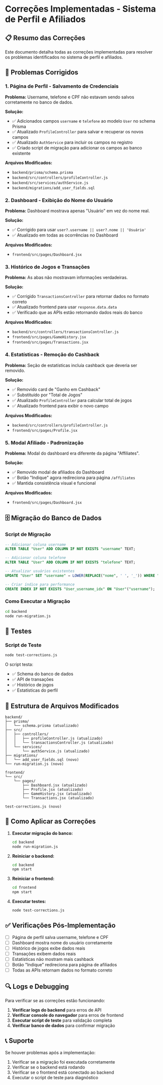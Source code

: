 # Correções Implementadas - Sistema de Perfil e Afiliados

## 📋 Resumo das Correções

Este documento detalha todas as correções implementadas para resolver os problemas identificados no sistema de perfil e afiliados.

## 🔧 Problemas Corrigidos

### 1. **Página de Perfil - Salvamento de Credenciais**

**Problema:** Username, telefone e CPF não estavam sendo salvos corretamente no banco de dados.

**Solução:**
- ✅ Adicionados campos `username` e `telefone` ao modelo `User` no schema Prisma
- ✅ Atualizado `ProfileController` para salvar e recuperar os novos campos
- ✅ Atualizado `AuthService` para incluir os campos no registro
- ✅ Criado script de migração para adicionar os campos ao banco existente

**Arquivos Modificados:**
- `backend/prisma/schema.prisma`
- `backend/src/controllers/profileController.js`
- `backend/src/services/authService.js`
- `backend/migrations/add_user_fields.sql`

### 2. **Dashboard - Exibição do Nome do Usuário**

**Problema:** Dashboard mostrava apenas "Usuário" em vez do nome real.

**Solução:**
- ✅ Corrigido para usar `user?.username || user?.nome || 'Usuário'`
- ✅ Atualizado em todas as ocorrências no Dashboard

**Arquivos Modificados:**
- `frontend/src/pages/Dashboard.jsx`

### 3. **Histórico de Jogos e Transações**

**Problema:** As abas não mostravam informações verdadeiras.

**Solução:**
- ✅ Corrigido `TransactionsController` para retornar dados no formato correto
- ✅ Atualizado frontend para usar `response.data.data`
- ✅ Verificado que as APIs estão retornando dados reais do banco

**Arquivos Modificados:**
- `backend/src/controllers/transactionsController.js`
- `frontend/src/pages/GameHistory.jsx`
- `frontend/src/pages/Transactions.jsx`

### 4. **Estatísticas - Remoção do Cashback**

**Problema:** Seção de estatísticas incluía cashback que deveria ser removido.

**Solução:**
- ✅ Removido card de "Ganho em Cashback"
- ✅ Substituído por "Total de Jogos"
- ✅ Atualizado `ProfileController` para calcular total de jogos
- ✅ Atualizado frontend para exibir o novo campo

**Arquivos Modificados:**
- `backend/src/controllers/profileController.js`
- `frontend/src/pages/Profile.jsx`

### 5. **Modal Afiliado - Padronização**

**Problema:** Modal do dashboard era diferente da página "Affiliates".

**Solução:**
- ✅ Removido modal de afiliados do Dashboard
- ✅ Botão "Indique" agora redireciona para página `/affiliates`
- ✅ Mantida consistência visual e funcional

**Arquivos Modificados:**
- `frontend/src/pages/Dashboard.jsx`

## 🗄️ Migração do Banco de Dados

### Script de Migração
```sql
-- Adicionar coluna username
ALTER TABLE "User" ADD COLUMN IF NOT EXISTS "username" TEXT;

-- Adicionar coluna telefone  
ALTER TABLE "User" ADD COLUMN IF NOT EXISTS "telefone" TEXT;

-- Atualizar usuários existentes
UPDATE "User" SET "username" = LOWER(REPLACE("nome", ' ', '_')) WHERE "username" IS NULL;

-- Criar índice para performance
CREATE INDEX IF NOT EXISTS "User_username_idx" ON "User"("username");
```

### Como Executar a Migração
```bash
cd backend
node run-migration.js
```

## 🧪 Testes

### Script de Teste
```bash
node test-corrections.js
```

O script testa:
- ✅ Schema do banco de dados
- ✅ API de transações
- ✅ Histórico de jogos
- ✅ Estatísticas do perfil

## 📁 Estrutura de Arquivos Modificados

```
backend/
├── prisma/
│   └── schema.prisma (atualizado)
├── src/
│   ├── controllers/
│   │   ├── profileController.js (atualizado)
│   │   └── transactionsController.js (atualizado)
│   └── services/
│       └── authService.js (atualizado)
├── migrations/
│   └── add_user_fields.sql (novo)
└── run-migration.js (novo)

frontend/
└── src/
    └── pages/
        ├── Dashboard.jsx (atualizado)
        ├── Profile.jsx (atualizado)
        ├── GameHistory.jsx (atualizado)
        └── Transactions.jsx (atualizado)

test-corrections.js (novo)
```

## 🚀 Como Aplicar as Correções

1. **Executar migração do banco:**
   ```bash
   cd backend
   node run-migration.js
   ```

2. **Reiniciar o backend:**
   ```bash
   cd backend
   npm start
   ```

3. **Reiniciar o frontend:**
   ```bash
   cd frontend
   npm start
   ```

4. **Executar testes:**
   ```bash
   node test-corrections.js
   ```

## ✅ Verificações Pós-Implementação

- [ ] Página de perfil salva username, telefone e CPF
- [ ] Dashboard mostra nome do usuário corretamente
- [ ] Histórico de jogos exibe dados reais
- [ ] Transações exibem dados reais
- [ ] Estatísticas não mostram mais cashback
- [ ] Botão "Indique" redireciona para página de afiliados
- [ ] Todas as APIs retornam dados no formato correto

## 🔍 Logs e Debugging

Para verificar se as correções estão funcionando:

1. **Verificar logs do backend** para erros de API
2. **Verificar console do navegador** para erros de frontend
3. **Executar script de teste** para validação completa
4. **Verificar banco de dados** para confirmar migração

## 📞 Suporte

Se houver problemas após a implementação:

1. Verificar se a migração foi executada corretamente
2. Verificar se o backend está rodando
3. Verificar se o frontend está conectado ao backend
4. Executar o script de teste para diagnóstico
